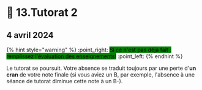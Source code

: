 # 🙏 13.Tutorat 2

## 4 avril 2024

{% hint style="warning" %}
:point\_right: <mark style="background-color:green;">Si ce n'est pas déjà fait : remplissez l'</mark>[<mark style="background-color:green;">évaluation des enseignements</mark>](https://evaluation.uqam.ca/)<mark style="background-color:green;">!</mark> :point\_left:
{% endhint %}

Le tutorat se poursuit. Votre absence se traduit toujours par une perte d'**un cran** de votre note finale (si vous aviez un B, par exemple, l'absence à une séance de tutorat diminue cette note à un B-).
